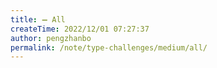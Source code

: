 ```yaml
---
title: ➖ All
createTime: 2022/12/01 07:27:37
author: pengzhanbo
permalink: /note/type-challenges/medium/all/
---
```


